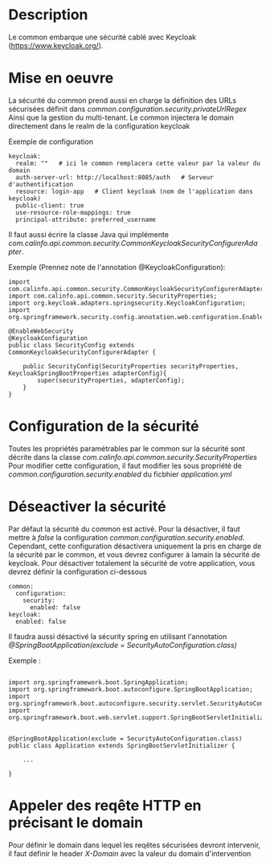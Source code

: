 # Description

Le common embarque une sécurité cablé avec Keycloak (https://www.keycloak.org/).

# Mise en oeuvre

La sécurité du common prend aussi en charge la définition des URLs sécurisées définit dans *common.configuration.security.privateUrlRegex*
Ainsi que la gestion du multi-tenant. Le common injectera le domain directement dans le realm de la configuration keycloak

Exemple de configuration
```
keycloak:
  realm: ""   # ici le common remplacera cette valeur par la valeur du domain
  auth-server-url: http://localhost:8085/auth   # Serveur d'authentification
  resource: login-app   # Client keycloak (nom de l'application dans keycloak)
  public-client: true
  use-resource-role-mappings: true
  principal-attribute: preferred_username
```

Il faut aussi écrire la classe Java qui implémente *com.calinfo.api.common.security.CommonKeycloakSecurityConfigurerAdapter*.

Exemple (Prennez note de l'annotation @KeycloakConfiguration):
```
import com.calinfo.api.common.security.CommonKeycloakSecurityConfigurerAdapter;
import com.calinfo.api.common.security.SecurityProperties;
import org.keycloak.adapters.springsecurity.KeycloakConfiguration;
import org.springframework.security.config.annotation.web.configuration.EnableWebSecurity;

@EnableWebSecurity
@KeycloakConfiguration
public class SecurityConfig extends CommonKeycloakSecurityConfigurerAdapter {
    
    public SecurityConfig(SecurityProperties securityProperties, KeycloakSpringBootProperties adapterConfig){
        super(securityProperties, adapterConfig);
    }
}
```


# Configuration de la sécurité

Toutes les propriétés paramétrables par le common sur la sécurité sont décrite dans la classe *com.calinfo.api.common.security.SecurityProperties*
Pour modifier cette configuration, il faut modifier les sous propriété de *common.configuration.security.enabled* du ficbhier *application.yml*


# Déseactiver la sécurité

Par défaut la sécurité du common est activé. Pour la désactiver, il faut mettre à *false* la configuration *common.configuration.security.enabled*.
Cependant, cette configuration désactivera uniquement la pris en charge de la sécurité par le common, et vous devrez configurer à lamain la sécurité de keycloak.
Pour désactiver totalement la sécurité de votre application, vous devrez définir la configuration ci-dessous
```
common:
  configuration:
    security:
      enabled: false
keycloak:
  enabled: false
```

Il faudra aussi désactivé la sécurity spring en utilisant l'annotation *@SpringBootApplication(exclude = SecurityAutoConfiguration.class)*

Exemple :
```

import org.springframework.boot.SpringApplication;
import org.springframework.boot.autoconfigure.SpringBootApplication;
import org.springframework.boot.autoconfigure.security.servlet.SecurityAutoConfiguration;
import org.springframework.boot.web.servlet.support.SpringBootServletInitializer;


@SpringBootApplication(exclude = SecurityAutoConfiguration.class)
public class Application extends SpringBootServletInitializer {

    ...

}
```

# Appeler des reqête HTTP en précisant le domain

Pour définir le domain dans lequel les reqêtes sécurisées devront intervenir, il faut définir le header *X-Domain* avec la valeur du domain d'intervention
